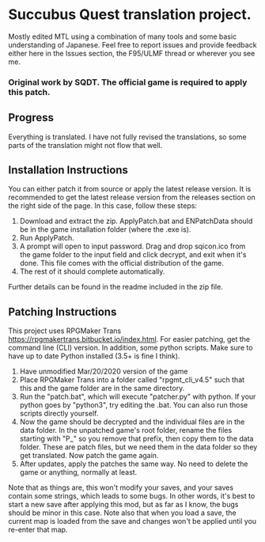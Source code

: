 # Succubus Quest translation project.
Mostly edited MTL using a combination of many tools and some basic understanding of Japanese.
Feel free to report issues and provide feedback either here in the Issues section, the F95/ULMF thread or wherever you see me.

### Original work by SQDT. The official game is required to apply this patch.

## Progress
Everything is translated. I have not fully revised the translations, so some parts of the translation might not flow that well.

## Installation Instructions
You can either patch it from source or apply the latest release version.
It is recommended to get the latest release version from the releases section on the right side of the page.
In this case, follow these steps:

1. Download and extract the zip. ApplyPatch.bat and ENPatchData should be in the game installation folder (where the .exe is).
2. Run ApplyPatch.
3. A prompt will open to input password.
   Drag and drop sqicon.ico from the game folder to the input field and click decrypt, and exit when it's done.
   This file comes with the official distribution of the game.
4. The rest of it should complete automatically.

Further details can be found in the readme included in the zip file.

## Patching Instructions
This project uses RPGMaker Trans https://rpgmakertrans.bitbucket.io/index.html.
For easier patching, get the command line (CLI) version.
In addition, some python scripts. Make sure to have up to date Python installed (3.5+ is fine I think).

1. Have unmodified Mar/20/2020 version of the game
2. Place RPGMaker Trans into a folder called "rpgmt_cli_v4.5" such that this and the game folder are in the same directory.
4. Run the "patch.bat", which will execute "patcher.py" with python.
   If your python goes by "python3", try editing the .bat. You can also run those scripts directly yourself.
5. Now the game should be decrypted and the individual files are in the data folder.
   In the unpatched game's root folder, rename the files starting with "P_" so you remove that prefix, then copy them to the data folder.
   These are patch files, but we need them in the data folder so they get translated.
   Now patch the game again.
6. After updates, apply the patches the same way. No need to delete the game or anything, normally at least.

Note that as things are, this won't modify your saves, and your saves contain some strings, which leads to some bugs.
In other words, it's best to start a new save after applying this mod, but as far as I know, the bugs should be minor in this case.
Note also that when you load a save, the current map is loaded from the save and changes won't be applied until you re-enter that map.
